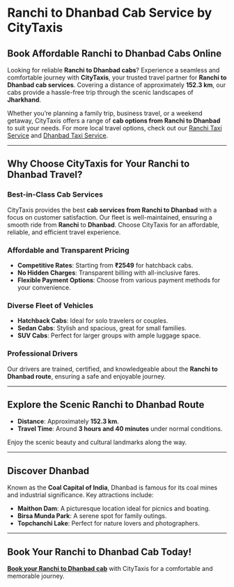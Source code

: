 # Ranchi to Dhanbad Cab Service by CityTaxis

## Book Affordable Ranchi to Dhanbad Cabs Online

Looking for reliable **Ranchi to Dhanbad cabs**? Experience a seamless and comfortable journey with **CityTaxis**, your trusted travel partner for **Ranchi to Dhanbad cab services**. Covering a distance of approximately **152.3 km**, our cabs provide a hassle-free trip through the scenic landscapes of **Jharkhand**.

Whether you’re planning a family trip, business travel, or a weekend getaway, CityTaxis offers a range of **cab options from Ranchi to Dhanbad** to suit your needs. For more local travel options, check out our [Ranchi Taxi Service](https://www.citytaxis.in/ranchi-taxi-service) and [Dhanbad Taxi Service](https://www.citytaxis.in/dhanbad-taxi-service).

---

## Why Choose CityTaxis for Your Ranchi to Dhanbad Travel?

### Best-in-Class Cab Services

CityTaxis provides the best **cab services from Ranchi to Dhanbad** with a focus on customer satisfaction. Our fleet is well-maintained, ensuring a smooth ride from **Ranchi** to **Dhanbad**. Choose CityTaxis for an affordable, reliable, and efficient travel experience.

### Affordable and Transparent Pricing

- **Competitive Rates**: Starting from **₹2549** for hatchback cabs.
- **No Hidden Charges**: Transparent billing with all-inclusive fares.
- **Flexible Payment Options**: Choose from various payment methods for your convenience.

### Diverse Fleet of Vehicles

- **Hatchback Cabs**: Ideal for solo travelers or couples.
- **Sedan Cabs**: Stylish and spacious, great for small families.
- **SUV Cabs**: Perfect for larger groups with ample luggage space.

### Professional Drivers

Our drivers are trained, certified, and knowledgeable about the **Ranchi to Dhanbad route**, ensuring a safe and enjoyable journey.

---

## Explore the Scenic Ranchi to Dhanbad Route

- **Distance**: Approximately **152.3 km**.
- **Travel Time**: Around **3 hours and 40 minutes** under normal conditions.

Enjoy the scenic beauty and cultural landmarks along the way. 

---

## Discover Dhanbad

Known as the **Coal Capital of India**, Dhanbad is famous for its coal mines and industrial significance. Key attractions include:

- **Maithon Dam**: A picturesque location ideal for picnics and boating.
- **Birsa Munda Park**: A serene spot for family outings.
- **Topchanchi Lake**: Perfect for nature lovers and photographers.

---

## Book Your Ranchi to Dhanbad Cab Today!

**[Book your Ranchi to Dhanbad cab](https://www.citytaxis.in/)** with CityTaxis for a comfortable and memorable journey.
